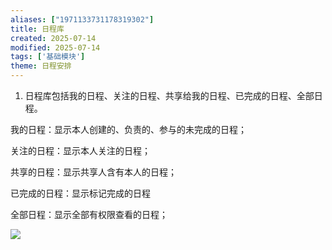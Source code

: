 ```yaml
---
aliases: ["1971133731178319302"]
title: 日程库
created: 2025-07-14
modified: 2025-07-14
tags: ['基础模块']
theme: 日程安排
---
```


1. 日程库包括我的日程、关注的日程、共享给我的日程、已完成的日程、全部日程。

我的日程：显示本人创建的、负责的、参与的未完成的日程；

关注的日程：显示本人关注的日程；

共享的日程：显示共享人含有本人的日程；

已完成的日程：显示标记完成的日程

全部日程：显示全部有权限查看的日程；

![](https://myhelpdoc.oss-cn-heyuan.aliyuncs.com/mdimages/9deeab9f3bbd090255228c21363d9f13.jpg)